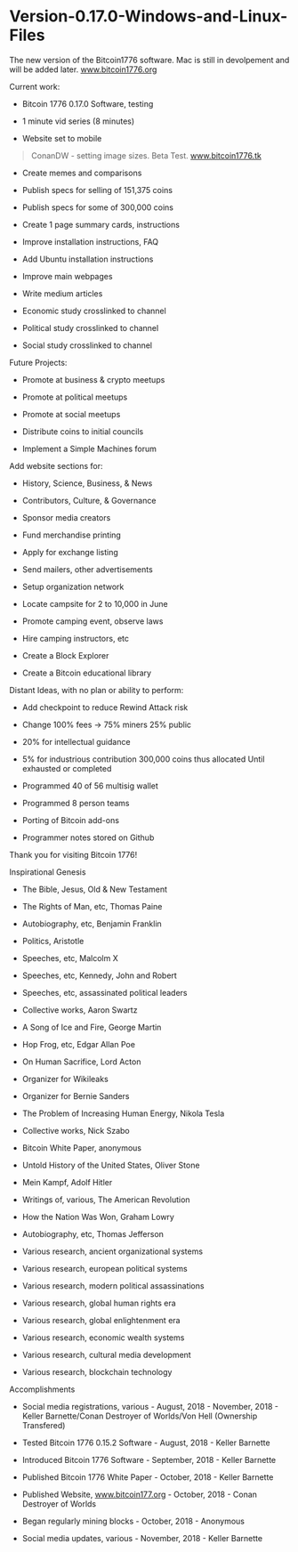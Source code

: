 # Version-0.17.0-Windows-and-Linux-Files
The new version of the Bitcoin1776 software. Mac is still in devolpement and will be added later. www.bitcoin1776.org


Current work:

* Bitcoin 1776 0.17.0 Software, testing

* 1 minute vid series (8 minutes)

* Website set to mobile

> ConanDW - setting image sizes. Beta Test. www.bitcoin1776.tk

* Create memes and comparisons

* Publish specs for selling of 151,375 coins

* Publish specs for some of 300,000 coins

* Create 1 page summary cards, instructions

* Improve installation instructions, FAQ

* Add Ubuntu installation instructions

* Improve main webpages

* Write medium articles

* Economic study crosslinked to channel

* Political study crosslinked to channel

* Social study crosslinked to channel

Future Projects:

* Promote at business & crypto meetups

* Promote at political meetups

* Promote at social meetups

* Distribute coins to initial councils

* Implement a Simple Machines forum

Add website sections for:
* History, Science, Business, & News
* Contributors, Culture, & Governance

* Sponsor media creators

* Fund merchandise printing

* Apply for exchange listing

* Send mailers, other advertisements

* Setup organization network

* Locate campsite for 2 to 10,000 in June

* Promote camping event, observe laws

* Hire camping instructors, etc

* Create a Block Explorer

* Create a Bitcoin educational library

Distant Ideas, with no plan or ability to perform:

* Add checkpoint to reduce Rewind Attack risk

* Change 100% fees -> 75% miners 25% public

* 20% for intellectual guidance
* 5% for industrious contribution
300,000 coins thus allocated
Until exhausted or completed

* Programmed 40 of 56 multisig wallet

* Programmed 8 person teams

* Porting of Bitcoin add-ons

* Programmer notes stored on Github

Thank you for visiting Bitcoin 1776!

Inspirational Genesis

* The Bible, Jesus, Old & New Testament

* The Rights of Man, etc, Thomas Paine

* Autobiography, etc, Benjamin Franklin

* Politics, Aristotle

* Speeches, etc, Malcolm X

* Speeches, etc, Kennedy, John and Robert

* Speeches, etc, assassinated political leaders

* Collective works, Aaron Swartz

* A Song of Ice and Fire, George Martin

* Hop Frog, etc, Edgar Allan Poe

* On Human Sacrifice, Lord Acton

* Organizer for Wikileaks

* Organizer for Bernie Sanders

* The Problem of Increasing Human Energy, Nikola Tesla

* Collective works, Nick Szabo

* Bitcoin White Paper, anonymous

* Untold History of the United States, Oliver Stone

* Mein Kampf, Adolf Hitler

* Writings of, various, The American Revolution

* How the Nation Was Won, Graham Lowry

* Autobiography, etc, Thomas Jefferson

* Various research, ancient organizational systems

* Various research, european political systems

* Various research, modern political assassinations

* Various research, global human rights era

* Various research, global enlightenment era

* Various research, economic wealth systems

* Various research, cultural media development

* Various research, blockchain technology

Accomplishments

* Social media registrations, various - August, 2018 - November, 2018 - Keller Barnette/Conan Destroyer of Worlds/Von Hell (Ownership Transfered)

* Tested Bitcoin 1776 0.15.2 Software - August, 2018 - Keller Barnette

* Introduced Bitcoin 1776 Software - September, 2018 - Keller Barnette

* Published Bitcoin 1776 White Paper - October, 2018 - Keller Barnette

* Published Website, www.bitcoin177.org - October, 2018 - Conan Destroyer of Worlds

* Began regularly mining blocks - October, 2018 - Anonymous

* Social media updates, various - November, 2018 - Keller Barnette

